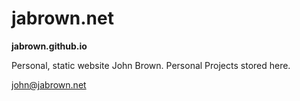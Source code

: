 
# jabrown.net 
**jabrown.github.io**

Personal, static website John Brown. Personal Projects stored here. 

john@jabrown.net

